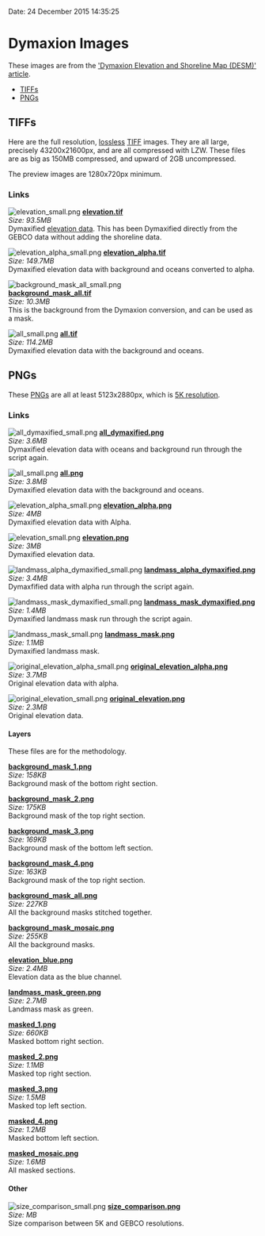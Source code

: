 Date: 24 December 2015 14:35:25

# Dymaxion Images

These images are from the ['Dymaxion Elevation and Shoreline Map (DESM)' article](../../ "Dymaxion Elevation and Shoreline Map (DESM)").

- [TIFFs]()
- [PNGs]()

## TIFFs

Here are the full resolution, [lossless](https://en.wikipedia.org/wiki/Lossless_compression "Lossless wikipedia.org") [TIFF](https://en.wikipedia.org/wiki/Tagged_Image_File_Format "Tagged Image File Format wikipedia.org") images. They are all large, precisely 43200x21600px, and are all compressed with LZW. These files are as big as 150MB compressed, and upward of 2GB uncompressed.

The preview images are 1280x720px minimum.

### Links

![elevation_small.png](elevation_small.png "Dymaxified Elevation Data Small PNG")
[**elevation.tif**](https://drive.google.com/file/d/0B4ugcbzXgPzQWkRORjJWVEtkWTA/view?usp=sharing "Dymaxified Elevation TIFF")  
*Size: 93.5MB*  
Dymaxified [elevation data](http://visibleearth.nasa.gov/view.php?id=73934 "NASA Visible Earth visibleearth.nasa.gov"). This has been Dymaxified directly from the GEBCO data without adding the shoreline data.  

![elevation_alpha_small.png](elevation_alpha_small.png "Dymaxified with Alpha Small PNG")
[**elevation_alpha.tif**](https://drive.google.com/file/d/0B4ugcbzXgPzQVEduYkI3S1J1bTQ/view?usp=sharing "Dymaxified Elevation with Alpha TIFF")  
*Size: 149.7MB*  
Dymaxified elevation data with background and oceans converted to alpha.  

![background_mask_all_small.png](layers/background_mask_all_small.png "Background Mask All PNG")  
[**background_mask_all.tif**](https://drive.google.com/file/d/0B4ugcbzXgPzQQlg0eWE5OHl3bTg/view?usp=sharing "Dymaxion Background TIFF")  
*Size: 10.3MB*  
This is the background from the Dymaxion conversion, and can be used as a mask.  

![all_small.png](all_small.png "Dymaxified Elevation with Oceans and Background Small PNG")
[**all.tif**](https://drive.google.com/file/d/0B4ugcbzXgPzQWkRORjJWVEtkWTA/view?usp=sharing "Dymaxified Elevation with Oceans and Background TIFF")  
*Size: 114.2MB*  
Dymaxified elevation data with the background and oceans.  

## PNGs

These [PNGs]() are all at least 5123x2880px, which is [5K resolution]().

### Links

![all_dymaxified_small.png](all_dymaxified_small.png "Double Dymaxified with Oceans and Background Small PNG") 
[**all_dymaxified.png**](all_dymaxified.png "Double Dymaxified with Oceans and Background PNG")  
*Size: 3.6MB*  
Dymaxified elevation data with oceans and background run through the script again.

![all_small.png](all_small.png "Dymaxified Elevation with Oceans and Background Small PNG")
[**all.png**](all.png "Dymaxified Elevation with Oceans and Background PNG")  
*Size: 3.8MB*  
Dymaxified elevation data with the background and oceans. 

![elevation_alpha_small.png](elevation_alpha_small.png "Dymaxified with Alpha Small PNG")
[**elevation_alpha.png**](elevation_alpha.png "Dymaxified with Alpha PNG")  
*Size: 4MB*  
Dymaxified elevation data with Alpha.

![elevation_small.png](elevation_small.png "Dymaxified Elevation Data Small PNG")
[**elevation.png**](elevation.png "Dymaxified Elevation Data PNG")  
*Size: 3MB*  
Dymaxified elevation data.

![landmass_alpha_dymaxified_small.png](landmass_alpha_dymaxified_small.png "Double Dymaxified Landmass with Alpha Small PNG")
[**landmass_alpha_dymaxified.png**](landmass_alpha_dymaxified.png "Double Dymaxified Landmass with Alpha PNG")  
*Size: 3.4MB*  
Dymaxfified data with alpha run through the script again.

![landmass_mask_dymaxified_small.png](landmass_mask_dymaxified_small.png "Double Dymaxified Landmass Mask PNG")
[**landmass_mask_dymaxified.png**](landmass_mask_dymaxified.png "Double Dymaxified Landmass Mask PNG")  
*Size: 1.4MB*  
Dymaxified landmass mask run through the script again.

![landmass_mask_small.png](landmass_mask_small.png "Dymaxified Landmass Mask Small PNG")
[**landmass_mask.png**](landmass_mask.png "Dymaxified Landmass Mask PNG")  
*Size: 1.1MB*  
Dymaxified landmass mask.

![original_elevation_alpha_small.png](original_elevation_alpha_small.png "Original Elevation with Alpha Small PNG")
[**original_elevation_alpha.png**](original_elevation_alpha.png "Original Elevation with Alpha PNG")  
*Size: 3.7MB*  
Original elevation data with alpha.

![original_elevation_small.png](original_elevation_small.png "Original Elevation Small PNG")
[**original_elevation.png**](original_elevation.png "Original Elevation PNG")  
*Size: 2.3MB*  
Original elevation data.

#### Layers

These files are for the methodology.

[**background_mask_1.png**](layers/background_mask_1.png "Background Mask 1 PNG")  
*Size: 158KB*  
Background mask of the bottom right section.

[**background_mask_2.png**](layers/background_mask_2.png "Background Mask 2 PNG")  
*Size: 175KB*  
Background mask of the top right section.

[**background_mask_3.png**](layers/background_mask_3.png "Background Mask 3 PNG")  
*Size: 169KB*  
Background mask of the bottom left section.

[**background_mask_4.png**](layers/background_mask_4.png "Background Mask 4 PNG")  
*Size: 163KB*  
Background mask of the top right section.

[**background_mask_all.png**](layers/background_mask_all.png "Background Mask All PNG")  
*Size: 227KB*  
All the background masks stitched together.

[**background_mask_mosaic.png**](layers/background_mask_mosaic.png "Background Mask Mosaic PNG")  
*Size: 255KB*  
All the background masks.

[**elevation_blue.png**](layers/elevation_blue.png "Elevation Blue PNG")  
*Size: 2.4MB*  
Elevation data as the blue channel.

[**landmass_mask_green.png**](layers/landmass_mask_green.png "Landmass Mask Green PNG")  
*Size: 2.7MB*  
Landmass mask as green.

[**masked_1.png**](layers/masked_1.png "Masked 1 PNG")  
*Size: 660KB*  
Masked bottom right section.

[**masked_2.png**](layers/masked_2.png "Masked 2 PNG")  
*Size: 1.1MB*  
Masked top right section.

[**masked_3.png**](layers/masked_3.png "Masked 3 PNG")  
*Size: 1.5MB*  
Masked top left section.

[**masked_4.png**](layers/masked_4.png "Masked 4 PNG")  
*Size: 1.2MB*  
Masked bottom left section.

[**masked_mosaic.png**](layers/masked_mosaic.png "Mask Mosaic PNG")  
*Size: 1.6MB*  
All masked sections.

#### Other

![size_comparison_small.png](other/size_comparison_small.png "Size Comparison Small PNG")
[**size_comparison.png**](other/size_comparison.png "Size Comparison PNG")  
*Size: MB*  
Size comparison between 5K and GEBCO resolutions.